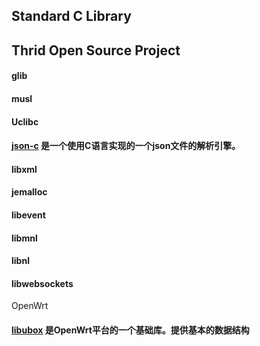 
## Standard C Library




## Thrid Open Source Project


#### glib

#### musl

#### Uclibc


#### [json-c](./tri-json-c/README.md) 是一个使用C语言实现的一个json文件的解析引擎。

#### libxml


#### jemalloc


#### libevent

#### libmnl

#### libnl


#### libwebsockets

 OpenWrt

#### [libubox](./tri-libubox/README.md) 是OpenWrt平台的一个基础库。提供基本的数据结构

